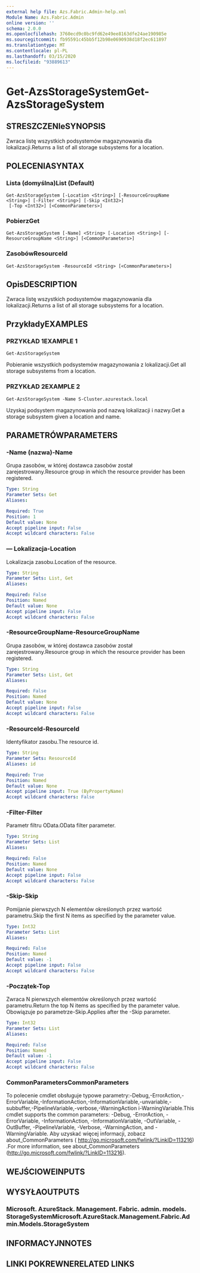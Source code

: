 ```yaml
---
external help file: Azs.Fabric.Admin-help.xml
Module Name: Azs.Fabric.Admin
online version: ''
schema: 2.0.0
ms.openlocfilehash: 3760ecd9c0bc9fd62e49ee8163dfe24ae190985e
ms.sourcegitcommit: fb95591c45bb5f12b98e0690938d18f2ec611897
ms.translationtype: MT
ms.contentlocale: pl-PL
ms.lasthandoff: 03/15/2020
ms.locfileid: "93889613"
---
```

# <span data-ttu-id="bf5c6-101">Get-AzsStorageSystem</span><span class="sxs-lookup"><span data-stu-id="bf5c6-101">Get-AzsStorageSystem</span></span>

## <span data-ttu-id="bf5c6-102">STRESZCZENIe</span><span class="sxs-lookup"><span data-stu-id="bf5c6-102">SYNOPSIS</span></span>
<span data-ttu-id="bf5c6-103">Zwraca listę wszystkich podsystemów magazynowania dla lokalizacji.</span><span class="sxs-lookup"><span data-stu-id="bf5c6-103">Returns a list of all storage subsystems for a location.</span></span>

## <span data-ttu-id="bf5c6-104">POLECENIA</span><span class="sxs-lookup"><span data-stu-id="bf5c6-104">SYNTAX</span></span>

### <span data-ttu-id="bf5c6-105">Lista (domyślna)</span><span class="sxs-lookup"><span data-stu-id="bf5c6-105">List (Default)</span></span>
```
Get-AzsStorageSystem [-Location <String>] [-ResourceGroupName <String>] [-Filter <String>] [-Skip <Int32>]
 [-Top <Int32>] [<CommonParameters>]
```

### <span data-ttu-id="bf5c6-106">Pobierz</span><span class="sxs-lookup"><span data-stu-id="bf5c6-106">Get</span></span>
```
Get-AzsStorageSystem [-Name] <String> [-Location <String>] [-ResourceGroupName <String>] [<CommonParameters>]
```

### <span data-ttu-id="bf5c6-107">Zasobów</span><span class="sxs-lookup"><span data-stu-id="bf5c6-107">ResourceId</span></span>
```
Get-AzsStorageSystem -ResourceId <String> [<CommonParameters>]
```

## <span data-ttu-id="bf5c6-108">Opis</span><span class="sxs-lookup"><span data-stu-id="bf5c6-108">DESCRIPTION</span></span>
<span data-ttu-id="bf5c6-109">Zwraca listę wszystkich podsystemów magazynowania dla lokalizacji.</span><span class="sxs-lookup"><span data-stu-id="bf5c6-109">Returns a list of all storage subsystems for a location.</span></span>

## <span data-ttu-id="bf5c6-110">Przykłady</span><span class="sxs-lookup"><span data-stu-id="bf5c6-110">EXAMPLES</span></span>

### <span data-ttu-id="bf5c6-111">PRZYKŁAD 1</span><span class="sxs-lookup"><span data-stu-id="bf5c6-111">EXAMPLE 1</span></span>
```
Get-AzsStorageSystem
```

<span data-ttu-id="bf5c6-112">Pobieranie wszystkich podsystemów magazynowania z lokalizacji.</span><span class="sxs-lookup"><span data-stu-id="bf5c6-112">Get all storage subsystems from a location.</span></span>

### <span data-ttu-id="bf5c6-113">PRZYKŁAD 2</span><span class="sxs-lookup"><span data-stu-id="bf5c6-113">EXAMPLE 2</span></span>
```
Get-AzsStorageSystem -Name S-Cluster.azurestack.local
```

<span data-ttu-id="bf5c6-114">Uzyskaj podsystem magazynowania pod nazwą lokalizacji i nazwy.</span><span class="sxs-lookup"><span data-stu-id="bf5c6-114">Get a storage subsystem given a location and name.</span></span>

## <span data-ttu-id="bf5c6-115">PARAMETRÓW</span><span class="sxs-lookup"><span data-stu-id="bf5c6-115">PARAMETERS</span></span>

### <span data-ttu-id="bf5c6-116">-Name (nazwa)</span><span class="sxs-lookup"><span data-stu-id="bf5c6-116">-Name</span></span>
<span data-ttu-id="bf5c6-117">Grupa zasobów, w której dostawca zasobów został zarejestrowany.</span><span class="sxs-lookup"><span data-stu-id="bf5c6-117">Resource group in which the resource provider has been registered.</span></span>

```yaml
Type: String
Parameter Sets: Get
Aliases:

Required: True
Position: 1
Default value: None
Accept pipeline input: False
Accept wildcard characters: False
```

### <span data-ttu-id="bf5c6-118">— Lokalizacja</span><span class="sxs-lookup"><span data-stu-id="bf5c6-118">-Location</span></span>
<span data-ttu-id="bf5c6-119">Lokalizacja zasobu.</span><span class="sxs-lookup"><span data-stu-id="bf5c6-119">Location of the resource.</span></span>

```yaml
Type: String
Parameter Sets: List, Get
Aliases:

Required: False
Position: Named
Default value: None
Accept pipeline input: False
Accept wildcard characters: False
```

### <span data-ttu-id="bf5c6-120">-ResourceGroupName</span><span class="sxs-lookup"><span data-stu-id="bf5c6-120">-ResourceGroupName</span></span>
<span data-ttu-id="bf5c6-121">Grupa zasobów, w której dostawca zasobów został zarejestrowany.</span><span class="sxs-lookup"><span data-stu-id="bf5c6-121">Resource group in which the resource provider has been registered.</span></span>

```yaml
Type: String
Parameter Sets: List, Get
Aliases:

Required: False
Position: Named
Default value: None
Accept pipeline input: False
Accept wildcard characters: False
```

### <span data-ttu-id="bf5c6-122">-ResourceId</span><span class="sxs-lookup"><span data-stu-id="bf5c6-122">-ResourceId</span></span>
<span data-ttu-id="bf5c6-123">Identyfikator zasobu.</span><span class="sxs-lookup"><span data-stu-id="bf5c6-123">The resource id.</span></span>

```yaml
Type: String
Parameter Sets: ResourceId
Aliases: id

Required: True
Position: Named
Default value: None
Accept pipeline input: True (ByPropertyName)
Accept wildcard characters: False
```

### <span data-ttu-id="bf5c6-124">-Filter</span><span class="sxs-lookup"><span data-stu-id="bf5c6-124">-Filter</span></span>
<span data-ttu-id="bf5c6-125">Parametr filtru OData.</span><span class="sxs-lookup"><span data-stu-id="bf5c6-125">OData filter parameter.</span></span>

```yaml
Type: String
Parameter Sets: List
Aliases:

Required: False
Position: Named
Default value: None
Accept pipeline input: False
Accept wildcard characters: False
```

### <span data-ttu-id="bf5c6-126">-Skip</span><span class="sxs-lookup"><span data-stu-id="bf5c6-126">-Skip</span></span>
<span data-ttu-id="bf5c6-127">Pomijanie pierwszych N elementów określonych przez wartość parametru.</span><span class="sxs-lookup"><span data-stu-id="bf5c6-127">Skip the first N items as specified by the parameter value.</span></span>

```yaml
Type: Int32
Parameter Sets: List
Aliases:

Required: False
Position: Named
Default value: -1
Accept pipeline input: False
Accept wildcard characters: False
```

### <span data-ttu-id="bf5c6-128">-Początek</span><span class="sxs-lookup"><span data-stu-id="bf5c6-128">-Top</span></span>
<span data-ttu-id="bf5c6-129">Zwraca N pierwszych elementów określonych przez wartość parametru.</span><span class="sxs-lookup"><span data-stu-id="bf5c6-129">Return the top N items as specified by the parameter value.</span></span>
<span data-ttu-id="bf5c6-130">Obowiązuje po parametrze-Skip.</span><span class="sxs-lookup"><span data-stu-id="bf5c6-130">Applies after the -Skip parameter.</span></span>

```yaml
Type: Int32
Parameter Sets: List
Aliases:

Required: False
Position: Named
Default value: -1
Accept pipeline input: False
Accept wildcard characters: False
```

### <span data-ttu-id="bf5c6-131">CommonParameters</span><span class="sxs-lookup"><span data-stu-id="bf5c6-131">CommonParameters</span></span>
<span data-ttu-id="bf5c6-132">To polecenie cmdlet obsługuje typowe parametry:-Debug,-ErrorAction,-ErrorVariable,-InformationAction,-InformationVariable,-unvariable,-subbuffer,-PipelineVariable,-verbose,-WarningAction i-WarningVariable.</span><span class="sxs-lookup"><span data-stu-id="bf5c6-132">This cmdlet supports the common parameters: -Debug, -ErrorAction, -ErrorVariable, -InformationAction, -InformationVariable, -OutVariable, -OutBuffer, -PipelineVariable, -Verbose, -WarningAction, and -WarningVariable.</span></span> <span data-ttu-id="bf5c6-133">Aby uzyskać więcej informacji, zobacz about_CommonParameters ( http://go.microsoft.com/fwlink/?LinkID=113216) .</span><span class="sxs-lookup"><span data-stu-id="bf5c6-133">For more information, see about_CommonParameters (http://go.microsoft.com/fwlink/?LinkID=113216).</span></span>

## <span data-ttu-id="bf5c6-134">WEJŚCIOWE</span><span class="sxs-lookup"><span data-stu-id="bf5c6-134">INPUTS</span></span>

## <span data-ttu-id="bf5c6-135">WYSYŁA</span><span class="sxs-lookup"><span data-stu-id="bf5c6-135">OUTPUTS</span></span>

### <span data-ttu-id="bf5c6-136">Microsoft. AzureStack. Management. Fabric. admin. models. StorageSystem</span><span class="sxs-lookup"><span data-stu-id="bf5c6-136">Microsoft.AzureStack.Management.Fabric.Admin.Models.StorageSystem</span></span>

## <span data-ttu-id="bf5c6-137">INFORMACYJN</span><span class="sxs-lookup"><span data-stu-id="bf5c6-137">NOTES</span></span>

## <span data-ttu-id="bf5c6-138">LINKI POKREWNE</span><span class="sxs-lookup"><span data-stu-id="bf5c6-138">RELATED LINKS</span></span>
